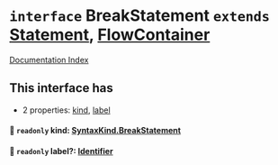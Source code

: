 # `interface` BreakStatement `extends` [Statement](../private.interface.Statement/README.md), [FlowContainer](../private.interface.FlowContainer/README.md)

[Documentation Index](../README.md)

## This interface has

- 2 properties:
[kind](#-readonly-kind-syntaxkindbreakstatement),
[label](#-readonly-label-identifier)


#### 📄 `readonly` kind: [SyntaxKind.BreakStatement](../private.enum.SyntaxKind/README.md#breakstatement--252)



#### 📄 `readonly` label?: [Identifier](../private.interface.Identifier/README.md)



